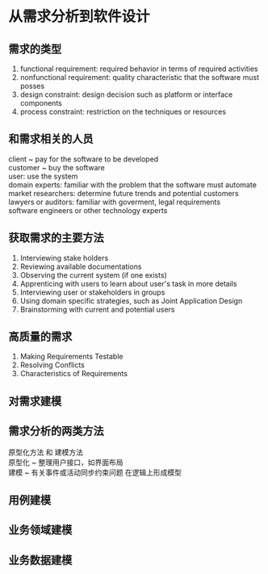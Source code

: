 # 从需求分析到软件设计  

## 需求的类型 
1. functional requirement:  required behavior in terms of required activities  
2. nonfunctional requirement: quality characteristic that the software must posses  
3. design constraint: design decision such as platform or interface components  
4. process constraint: restriction on the techniques or resources  

## 和需求相关的人员
client ~ pay for the software to be developed  
customer ~ buy the software  
user: use the system   
domain experts: familiar with the problem that the software must automate  
market researchers: determine future trends and potential customers  
lawyers or auditors: familiar with goverment, legal requirements  
software engineers or other technology experts  

## 获取需求的主要方法  
1. Interviewing stake holders
2. Reviewing available documentations  
3. Observing the current system (if one exists)
4. Apprenticing with users to learn about user's task in more details
5. Interviewing user or stakeholders in groups
6. Using domain specific strategies, such as Joint Application Design
7. Brainstorming with current and potential users

## 高质量的需求  
1. Making Requirements Testable     
2. Resolving Conflicts          
3. Characteristics of Requirements          

## 对需求建模  

## 需求分析的两类方法  
原型化方法 和 建模方法  
原型化 ~  整理用户接口，如界面布局  
建模 ~ 有关事件或活动同步约束问题 在逻辑上形成模型  

## 用例建模  

## 业务领域建模  

## 业务数据建模  
